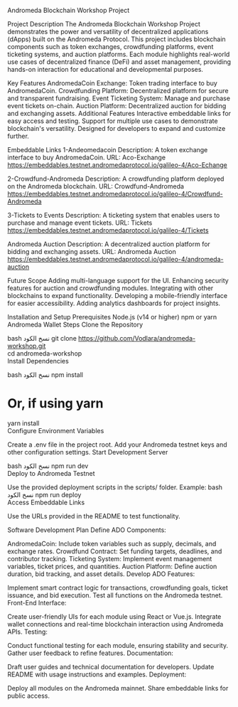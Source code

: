 Andromeda Blockchain Workshop Project

Project Description
The Andromeda Blockchain Workshop Project demonstrates the power and versatility of decentralized applications (dApps) built on the Andromeda Protocol. This project includes blockchain components such as token exchanges, crowdfunding platforms, event ticketing systems, and auction platforms. Each module highlights real-world use cases of decentralized finance (DeFi) and asset management, providing hands-on interaction for educational and developmental purposes.

Key Features
AndromedaCoin Exchange: Token trading interface to buy AndromedaCoin.
Crowdfunding Platform: Decentralized platform for secure and transparent fundraising.
Event Ticketing System: Manage and purchase event tickets on-chain.
Auction Platform: Decentralized auction for bidding and exchanging assets.
Additional Features
Interactive embeddable links for easy access and testing.
Support for multiple use cases to demonstrate blockchain's versatility.
Designed for developers to expand and customize further.

Embeddable Links
1-Andeomedacoin
Description: A token exchange interface to buy AndromedaCoin.
URL: Aco-Exchange
https://embeddables.testnet.andromedaprotocol.io/galileo-4/Aco-Echange

2-Crowdfund-Andromeda
Description: A crowdfunding platform deployed on the Andromeda blockchain.
URL: Crowdfund-Andromeda
https://embeddables.testnet.andromedaprotocol.io/galileo-4/Crowdfund-Andromeda

3-Tickets to Events
Description: A ticketing system that enables users to purchase and manage event tickets.
URL: Tickets
https://embeddables.testnet.andromedaprotocol.io/galileo-4/Tickets

Andromeda Auction
Description: A decentralized auction platform for bidding and exchanging assets.
URL: Andromeda Auction
https://embeddables.testnet.andromedaprotocol.io/galileo-4/andromeda-auction
 

Future Scope
Adding multi-language support for the UI.
Enhancing security features for auction and crowdfunding modules.
Integrating with other blockchains to expand functionality.
Developing a mobile-friendly interface for easier accessibility.
Adding analytics dashboards for project insights.

Installation and Setup
Prerequisites
Node.js (v14 or higher)
npm or yarn
Andromeda Wallet
Steps
Clone the Repository

bash
نسخ الكود
git clone https://github.com/Vodlara/andromeda-workshop.git  
cd andromeda-workshop  
Install Dependencies

bash
نسخ الكود
npm install  
# Or, if using yarn  
yarn install  
Configure Environment Variables

Create a .env file in the project root.
Add your Andromeda testnet keys and other configuration settings.
Start Development Server

bash
نسخ الكود
npm run dev  
Deploy to Andromeda Testnet

Use the provided deployment scripts in the scripts/ folder.
Example:
bash
نسخ الكود
npm run deploy  
Access Embeddable Links

Use the URLs provided in the README to test functionality.

Software Development Plan
Define ADO Components:

AndromedaCoin: Include token variables such as supply, decimals, and exchange rates.
Crowdfund Contract: Set funding targets, deadlines, and contributor tracking.
Ticketing System: Implement event management variables, ticket prices, and quantities.
Auction Platform: Define auction duration, bid tracking, and asset details.
Develop ADO Features:

Implement smart contract logic for transactions, crowdfunding goals, ticket issuance, and bid execution.
Test all functions on the Andromeda testnet.
Front-End Interface:

Create user-friendly UIs for each module using React or Vue.js.
Integrate wallet connections and real-time blockchain interaction using Andromeda APIs.
Testing:

Conduct functional testing for each module, ensuring stability and security.
Gather user feedback to refine features.
Documentation:

Draft user guides and technical documentation for developers.
Update README with usage instructions and examples.
Deployment:

Deploy all modules on the Andromeda mainnet.
Share embeddable links for public access.
